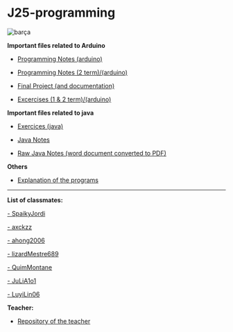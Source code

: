 # J25-programming

![barça](https://img.asmedia.epimg.net/resizer/hk5kMLSEX9FjY7tA9Ay0zLv0dQk=/736x414/filters:focal(3170x1414:3180x1424)/cloudfront-eu-central-1.images.arcpublishing.com/diarioas/K3SDD766CB53YVB27UHGMNISO4.JPG)

**Important files related to Arduino**

- [Programming Notes (arduino)](https://github.com/albertrenart/J25-programming/blob/main/Notes%20Programming.md)

- [Programming Notes (2 term)/(arduino)](https://github.com/albertrenart/J25-programming/blob/main/Notes%20Programming%202nd%20term.md)

- [Final Project (and documentation)](https://github.com/albertrenart/J25-programming/tree/main/arduino/wrap_up_arduino2)

- [Excercises (1 & 2 term)/(arduino)](https://github.com/albertrenart/J25-programming/tree/main/arduino)




**Important files related to java**

- [Exercices (java)](https://github.com/albertrenart/J25-programming/tree/main/programming%20(java))

- [Java Notes](https://github.com/albertrenart/J25-programming/blob/main/programming%20(java)/APUNTES.md)

- [Raw Java Notes (word document converted to PDF)](https://github.com/albertrenart/J25-programming/blob/main/programming%20(java)/APUNTES%20JAVA%20PDF.pdf)




**Others**

- [Explanation of the programs](https://github.com/albertrenart/J25-programming/blob/main/arduino/Arduino.md)

----------------------------------------------------------------------------------------------------------------------------------------------------------------------
**List of classmates:**

[- SpaikyJordi](https://github.com/Spaikyjordi/J25-programming-jordi)

[- axckzz](https://github.com/axckzz/J25-Progamming)

[- ahong2006](https://github.com/ahong2006/J25-PROGRAMMING)

[- lizardMestre689](https://github.com/LizardMestre689/J25-Programming)

[- QuimMontane](https://github.com/QuimMontane/J25-programmig-Quim)

[- JuLiA1o1](https://github.com/JuLiA1o1/J25programming)

[- LuyiLin06](https://github.com/LuyiLin06/J25-Programming)


**Teacher:**
- [Repository of the teacher](https://github.com/d-prieto/J25-Programming)
